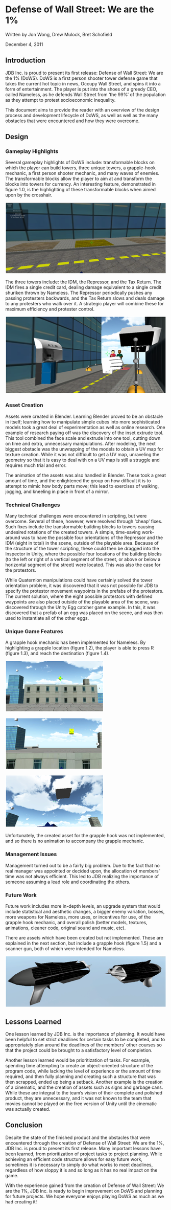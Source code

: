# Defense of Wall Street: We are the 1%
Written by Jon Wong, Drew Mulock, Bret Schofield

December 4, 2011

## Introduction

JDB Inc. is proud to present its first release: Defense of Wall Street: We are the 1% (DoWS).
DoWS is a first person shooter tower defense game that takes the current hot topic in news,
Occupy Wall Street, and spins it into a form of entertainment. The player is put into the shoes of
a greedy CEO, called Nameless, as he defends Wall Street from ‘the 99%’ of the population as
they attempt to protest socioeconomic inequality.

This document aims to provide the reader with an overview of the design process and
development lifecycle of DoWS, as well as well as the many obstacles that were encountered and
how they were overcome.

## Design

### Gameplay Highlights

Several gameplay highlights of DoWS include: transformable blocks on which the player can
build towers, three unique towers, a grapple-hook mechanic, a first person shooter mechanic, and
many waves of enemies. The transformable blocks allow the player to aim at and transform the
blocks into towers for currency. An interesting feature, demonstrated in figure 1.0, is the
highlighting of these transformable blocks when aimed upon by the crosshair.

![](pictures/fig1.png "Figure 1.0 – In the upper left-hand corner of the screen, the player’s currency is displayed, and upon clicking on a transformable building block, a menu appears to select a tower for purchase.")

The three towers include: the IDM, the Repressor, and the Tax Return. The IDM fires a single
credit card, dealing damage equivalent to a single credit shuriken thrown by Nameless. The
Repressor periodically pushes any passing protesters backwards, and the Tax Return slows and
deals damage to any protesters who walk over it. A strategic player will combine these for
maximum efficiency and protester control.

![](pictures/fig2.png "Figure 1.1 (^) Return, while the Repressor ahead allows its adjacent IDM to have two shots in addition to it displacing the protesters.– A player has set two Repressors to push protesters in succession into a Tax Return, maximizing slow and damage from the Tax")


### Asset Creation

Assets were created in Blender. Learning Blender proved to be an obstacle in itself; learning how
to manipulate simple cubes into more sophisticated models took a great deal of experimentation
as well as online research. One example of research paying off was the discovery of the inset
extrude tool. This tool combined the face scale and extrude into one tool, cutting down on time
and extra, unnecessary manipulations. After modeling, the next biggest obstacle was the
unwrapping of the models to obtain a UV map for texture creation. While it was not difficult to
get a UV map, unraveling the geometry so that it is easy to deal with on a UV map is still a
struggle and requires much trial and error.

The animation of the assets was also handled in Blender. These took a great amount of time, and
the enlightened the group on how difficult it is to attempt to mimic how body parts move; this
lead to exercises of walking, jogging, and kneeling in place in front of a mirror.

### Technical Challenges

Many technical challenges were encountered in scripting, but were overcome. Several of these,
however, were resolved through ‘cheap’ fixes. Such fixes include the transformable building
blocks to towers causing undesired rotations of the created towers. A simple, time-saving work-
around was to have the possible four orientations of the Repressor and the IDM (eight in total) in
the scene, outside of the playable area. Because of the structure of the tower scripting, these
could then be dragged into the Inspector in Unity, where the possible four locations of the
building blocks (to the left or right of a vertical segment of the street, or above or below a
horizontal segment of the street) were located. This was also the case for the protestors.


While Quaternion manipulations could have certainly solved the tower orientation problem, it
was discovered that it was not possible for JDB to specify the protestor movement waypoints in
the prefabs of the protestors. The current solution, where the eight possible protestors with
defined waypoints are also placed outside of the playable area of the scene, was discovered
through the Unity Egg catcher game example. In this, it was discovered that a prefab of an egg
was placed on the scene, and was then used to instantiate all of the other eggs.

### Unique Game Features

A grapple hook mechanic has been implemented for Nameless. By highlighting a grapple
location (figure 1.2), the player is able to press R (figure 1.3), and reach the destination (figure
1.4).


![](pictures/fig3.png "Figure 1.2 – The grapple location has been highlighted")

![](pictures/fig4.png "Figure 1.3 – The player is latched on and moving toward the location")

![](pictures/fig5.png "Figure 1.4 – The player has reached the location")


Unfortunately, the created asset for the grapple hook was not implemented, and so there is no
animation to accompany the grapple mechanic.

### Management Issues

Management turned out to be a fairly big problem. Due to the fact that no real manager was
appointed or decided upon, the allocation of members’ time was not always efficient. This led to
JDB realizing the importance of someone assuming a lead role and coordinating the others.

### Future Work

Future work includes more in-depth levels, an upgrade system that would include statistical and
aesthetic changes, a bigger enemy variation, bosses, more weapons for Nameless, more uses, or
incentives for use, of the grapple hook mechanic, and overall polish (better models, textures,
animations, cleaner code, original sound and music, etc).

There are assets which have been created but not implemented. These are explained in the next
section, but include a grapple hook (figure 1.5) and a scanner gun, both of which were intended
for Nameless.

![](pictures/fig6.png "Figure 1.5 – The grapple hook gun that was unfortunately not used due to difficulties implementing rope.")

## Lessons Learned

One lesson learned by JDB Inc. is the importance of planning. It would have been helpful to set
strict deadlines for certain tasks to be completed, and to appropriately plan around the deadlines
of the members’ other courses so that the project could be brought to a satisfactory level of
completion.

Another lesson learned would be prioritization of tasks. For example, spending time attempting
to create an object-oriented structure of the program code, while lacking the level of experience
or the amount of time required, and then fully planning and creating such a structure that was
then scrapped, ended up being a setback. Another example is the creation of a cinematic, and the
creation of assets such as signs and garbage cans. While these are integral to the team’s vision of
their complete and polished product, they are unnecessary, and it was not known to the team that
movies cannot be played on the free version of Unity until the cinematic was actually created.

## Conclusion

Despite the state of the finished product and the obstacles that were encountered through the
creation of Defense of Wall Street: We are the 1%, JDB Inc. is proud to present its first release.
Many important lessons have been learned, from prioritization of project tasks to project
planning. While achieving an efficient code structure allows for easy future work, sometimes it is
necessary to simply do what works to meet deadlines, regardless of how sloppy it is and so long
as it has no real impact on the game.

With the experience gained from the creation of Defense of Wall Street: We are the 1%, JDB Inc.
is ready to begin improvement on DoWS and planning for future projects. We hope everyone
enjoys playing DoWS as much as we had creating it!
